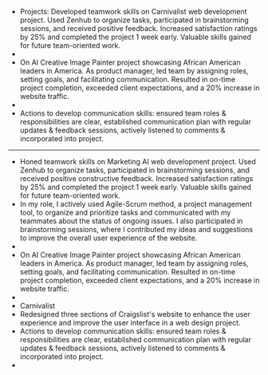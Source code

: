 - Projects:
  Developed teamwork skills on Carnivalist web development project. Used Zenhub to organize tasks, participated in brainstorming sessions, and received positive feedback. Increased satisfaction ratings by 25% and completed the project 1 week early. Valuable skills gained for future team-oriented work.
-
- On AI Creative Image Painter project showcasing African American leaders in America. As product manager, led team by assigning roles, setting goals, and facilitating communication. Resulted in on-time project completion, exceeded client expectations, and a 20% increase in website traffic.
-
- Actions to develop communication skills: ensured team roles & responsibilities are clear, established communication plan with regular updates & feedback sessions, actively listened to comments & incorporated into project.
- ---
- Honed teamwork skills on Marketing AI web development project. Used Zenhub to organize tasks, participated in brainstorming sessions, and received positive constructive feedback. Increased satisfaction ratings by 25% and completed the project 1 week early. Valuable skills gained for future team-oriented work.
- In my role, I actively used Agile-Scrum method, a project management tool, to organize and prioritize tasks and communicated with my teammates about the status of ongoing issues. I also participated in brainstorming sessions, where I contributed my ideas and suggestions to improve the overall user experience of the website.
-
- On AI Creative Image Painter project showcasing African American leaders in America. As product manager, led team by assigning roles, setting goals, and facilitating communication. Resulted in on-time project completion, exceeded client expectations, and a 20% increase in website traffic.
-
- Carnivalist
- Redesigned three sections of Craigslist's website to enhance the user experience and improve the user interface in a web design project.
- Actions to develop communication skills: ensured team roles & responsibilities are clear, established communication plan with regular updates & feedback sessions, actively listened to comments & incorporated into project.
-